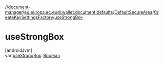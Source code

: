 //[document-manager](../../../../index.md)/[eu.europa.ec.eudi.wallet.document.defaults](../../index.md)/[DefaultSecureArea](../index.md)/[CreateKeySettingsFactory](index.md)/[useStrongBox](use-strong-box.md)

# useStrongBox

[androidJvm]\
var [useStrongBox](use-strong-box.md): [Boolean](https://kotlinlang.org/api/latest/jvm/stdlib/kotlin/-boolean/index.html)
